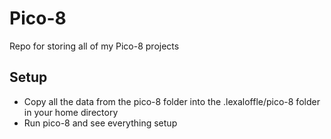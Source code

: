 # Pico-8
Repo for storing all of my Pico-8 projects
## Setup
- Copy all the data from the pico-8 folder into the .lexaloffle/pico-8 folder in your home directory
- Run pico-8 and see everything setup
